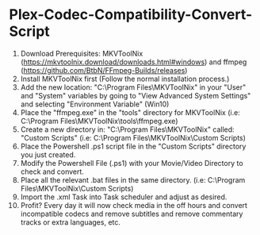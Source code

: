 # Plex-Codec-Compatibility-Convert-Script

1. Download Prerequisites: MKVToolNix (https://mkvtoolnix.download/downloads.html#windows) and ffmpeg (https://github.com/BtbN/FFmpeg-Builds/releases)
2. Install MKVToolNix first (Follow the normal installation process.)
3. Add the new location: "C:\Program Files\MKVToolNix" in your "User" and "System" variables by going to "View Advanced System Settings" and selecting "Environment Variable" (Win10)
4. Place the "ffmpeg.exe" in the "tools" directory for MKVToolNix (i.e: C:\Program Files\MKVToolNix\tools\ffmpeg.exe)
5. Create a new directory in: "C:\Program Files\MKVToolNix\" called: "Custom Scripts" (i.e: C:\Program Files\MKVToolNix\Custom Scripts)
6. Place the Powershell .ps1 script file in the "Custom Scripts" directory you just created.
7. Modify the Powershell File (.ps1) with your Movie/Video Directory to check and convert.
8. Place all the relevant .bat files in the same directory. (i.e: C:\Program Files\MKVToolNix\Custom Scripts)
9. Import the .xml Task into Task scheduler and adjust as desired.
10. Profit? Every day it will now check media in the off hours and convert incompatible codecs and remove subtitles and remove commentary tracks or extra languages, etc.
